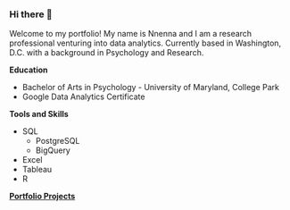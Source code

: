 ### Hi there 👋

<!--
**nthompson8/nthompson8** is a ✨ _special_ ✨ repository because its `README.md` (this file) appears on your GitHub profile.

Here are some ideas to get you started:

- 🔭 I’m currently working on ...
- 🌱 I’m currently learning ...
- 👯 I’m looking to collaborate on ...
- 🤔 I’m looking for help with ...
- 💬 Ask me about ...
- 📫 How to reach me: ...
- 😄 Pronouns: ...
- ⚡ Fun fact: ...
-->
Welcome to my portfolio! My name is Nnenna and I am a research professional venturing into data analytics. Currently based in Washington, D.C. with a background in Psychology and Research.

**Education**
* Bachelor of Arts in Psychology - University of Maryland, College Park
* Google Data Analytics Certificate

**Tools and Skills**
* SQL
  * PostgreSQL
  * BigQuery
* Excel
* Tableau
* R

**[Portfolio Projects](https://github.com/nthompson8/nnenna-t-portfolio)**
